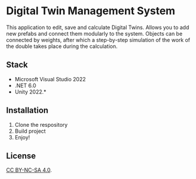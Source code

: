 # Digital Twin Management System

This application to edit, save and calculate Digital Twins. Allows you to add new prefabs and connect them modularly to the system. Objects can be connected by weights, after which a step-by-step simulation of the work of the double takes place during the calculation.

## Stack

- Microsoft Visual Studio 2022
- .NET 6.0
- Unity 2022.*

## Installation

1. Clone the respository
2. Build project
3. Enjoy!

## License

[CC BY-NC-SA 4.0](https://creativecommons.org/licenses/by-nc-sa/4.0/).
